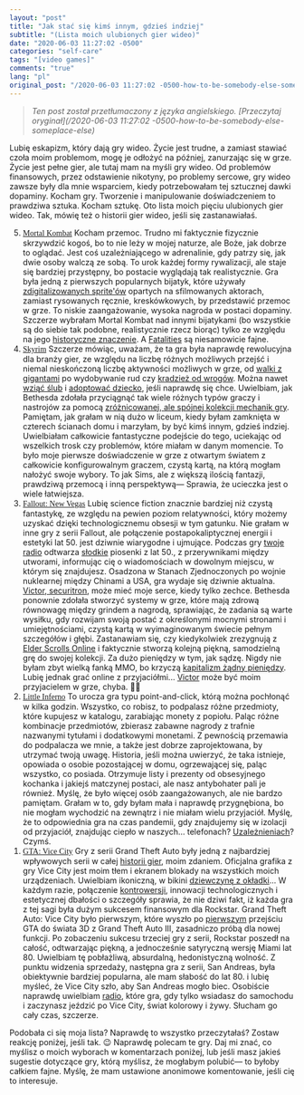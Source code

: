 ```yaml
---
layout: "post"
title: "Jak stać się kimś innym, gdzieś indziej"
subtitle: "(Lista moich ulubionych gier wideo)"
date: "2020-06-03 11:27:02 -0500"
categories: "self-care"
tags: "[video games]"
comments: "true"
lang: "pl"
original_post: "/2020-06-03 11:27:02 -0500-how-to-be-somebody-else-someplace-else"
---
```


> *Ten post został przetłumaczony z języka angielskiego. [Przeczytaj oryginał](/2020-06-03 11:27:02 -0500-how-to-be-somebody-else-someplace-else)*

Lubię eskapizm, który dają gry wideo. Życie jest trudne, a zamiast stawiać czoła moim problemom, mogę je odłożyć na później, zanurzając się w grze. Życie jest pełne gier, ale tutaj mam na myśli gry wideo. Od problemów finansowych, przez odstawienie nikotyny, po problemy sercowe, gry wideo zawsze były dla mnie wsparciem, kiedy potrzebowałam tej sztucznej dawki dopaminy. Kocham gry. Tworzenie i manipulowanie doświadczeniem to prawdziwa sztuka. Kocham sztukę. Oto lista moich pięciu ulubionych gier wideo. Tak, mówię też o historii gier wideo, jeśli się zastanawiałaś.<!-- more -->

<ol reversed><li><a href="https://www.mortalkombat.com/" style="font-family: gentle; display: initial;" target="_blank">Mortal Kombat</a> Kocham przemoc. Trudno mi faktycznie fizycznie skrzywdzić kogoś, bo to nie leży w mojej naturze, ale Boże, jak dobrze to oglądać. Jest coś uzależniającego w adrenalinie, gdy patrzy się, jak dwie osoby walczą ze sobą. To urok każdej formy rywalizacji, ale staje się bardziej przystępny, bo postacie wyglądają tak realistycznie. Gra była jedną z pierwszych popularnych bijatyk, które używały <a href="https://www.giantbomb.com/digitized-sprites/3015-2288/" target="_blank">zdigitalizowanych sprite'ów</a> opartych na sfilmowanych aktorach, zamiast rysowanych ręcznie, kreskówkowych, by przedstawić przemoc w grze. To niskie zaangażowanie, wysoka nagroda w postaci dopaminy. Szczerze wybrałam Mortal Kombat nad innymi bijatykami (bo wszystkie są do siebie tak podobne, realistycznie rzecz biorąc) tylko ze względu na jego <a href="https://en.wikipedia.org/wiki/Controversies_surrounding_Mortal_Kombat" target="_blank">historyczne znaczenie</a>. A <a href="https://www.youtube.com/watch?v=ivhUr4HZd-c" target="_blank">Fatalities</a> są niesamowicie fajne.</li>
<li><a href="https://store.steampowered.com/app/489830/The_Elder_Scrolls_V_Skyrim_Special_Edition/" style="font-family: gentle; display: initial;" target="_blank">Skyrim</a> Szczerze mówiąc, uważam, że ta gra była naprawdę rewolucyjna dla branży gier, ze względu na liczbę różnych możliwych przejść i niemal nieskończoną liczbę aktywności możliwych w grze, od <a href="https://www.youtube.com/watch?v=ZYqgGdWduuo" target="_blank">walki z gigantami</a> po wydobywanie rud czy <a href="https://www.youtube.com/watch?v=m9Z4UVyZp-U" target="_blank">kradzież od wrogów</a>. Można nawet <a href="https://www.youtube.com/watch?v=65GLGzOT0Zk" target="_blank">wziąć ślub</a> i <a href="https://www.youtube.com/watch?v=A22tNaQbKdM" target="_blank">adoptować dziecko</a>, jeśli naprawdę się chce. Uwielbiam, jak Bethesda zdołała przyciągnąć tak wiele różnych typów graczy i nastrojów za pomocą <a href="https://youtu.be/WOQwakqWs7k" target="_blank">zróżnicowanej, ale spójnej kolekcji mechanik gry</a>. Pamiętam, jak grałam w nią dużo w liceum, kiedy byłam zamknięta w czterech ścianach domu i marzyłam, by być kimś innym, gdzieś indziej. Uwielbiałam całkowicie fantastyczne podejście do tego, uciekając od wszelkich trosk czy problemów, które miałam w danym momencie. To było moje pierwsze doświadczenie w grze z otwartym światem z całkowicie konfigurowalnym graczem, czystą kartą, na którą mogłam nałożyć swoje wybory. To jak Sims, ale z większą ilością fantazji, prawdziwą przemocą i inną perspektywą— Sprawia, że ucieczka jest o wiele łatwiejsza.</li>
<li><a href="https://store.steampowered.com/app/22380/Fallout_New_Vegas/" style="font-family: gentle; display: initial;" target="_blank">Fallout: New Vegas</a> Lubię science fiction znacznie bardziej niż czystą fantastykę, ze względu na pewien poziom relatywności, który możemy uzyskać dzięki technologicznemu obsesji w tym gatunku. Nie grałam w inne gry z serii Fallout, ale połączenie postapokaliptycznej energii i estetyki lat 50. jest dziwnie wiarygodne i ujmujące. Podczas gry <a href="https://www.youtube.com/watch?v=wLysCeFbY8A" target="_blank">twoje radio</a> odtwarza <a href="https://www.youtube.com/watch?v=SDkAfibuCnI" target="_blank">słodkie</a> piosenki z lat 50., z przerywnikami między utworami, informując cię o wiadomościach w dowolnym miejscu, w którym się znajdujesz. Osadzona w Stanach Zjednoczonych po wojnie nuklearnej między Chinami a USA, gra wydaje się dziwnie aktualna. <a href="https://www.youtube.com/watch?v=465abrUbdAs" target="_blank">Victor, securitron</a>, może mieć moje serce, kiedy tylko zechce. Bethesda ponownie zdołała stworzyć systemy w grze, które mają zdrową równowagę między grindem a nagrodą, sprawiając, że zadania są warte wysiłku, gdy rozwijam swoją postać z określonymi mocnymi stronami i umiejętnościami, czystą kartą w wyimaginowanym świecie pełnym szczegółów i głębi. Zastanawiam się, czy kiedykolwiek zrezygnują z <a href="https://lmgtfy.com/?q=elder+scrolls+online+sucks" target="_blank">Elder Scrolls Online</a> i faktycznie stworzą kolejną piękną, samodzielną grę do swojej kolekcji. Za dużo pieniędzy w tym, jak sądzę. Nigdy nie byłam zbyt wielką fanką MMO, bo krzyczą <a href="https://www.youtube.com/watch?v=sumZLwFXJqE&list=PLhyKYa0YJ_5CbUOb7kGRGS_g2NcsKhaaM" target="_blank">kapitalizm żądny pieniędzy</a>. Lubię jednak grać online z przyjaciółmi... <a href="{{ baseurl }}/images/nonsense/victorbae.png" target="_blank">Victor</a> może być moim przyjacielem w grze, chyba. 🤷‍♀️</li>
<li><a href="https://store.steampowered.com/app/221260/Little_Inferno/" style="font-family: gentle; display: initial;" target="_blank">Little Inferno</a> To urocza gra typu point-and-click, którą można pochłonąć w kilka godzin. Wszystko, co robisz, to podpalasz różne przedmioty, które kupujesz w katalogu, zarabiając monety z popiołu. Paląc różne kombinacje przedmiotów, zbierasz zabawne nagrody z trafnie nazwanymi tytułami i dodatkowymi monetami. Z pewnością przemawia do podpalacza we mnie, a także jest dobrze zaprojektowana, by utrzymać twoją uwagę. Historia, jeśli można uwierzyć, że taka istnieje, opowiada o osobie pozostającej w domu, ogrzewającej się, paląc wszystko, co posiada. Otrzymuje listy i prezenty od obsesyjnego kochanka i jakiejś matczynej postaci, ale nasz antybohater pali je również. Myślę, że było więcej osób zaangażowanych, ale nie bardzo pamiętam. Grałam w to, gdy byłam mała i naprawdę przygnębiona, bo nie mogłam wychodzić na zewnątrz i nie miałam wielu przyjaciół. Myślę, że to odpowiednia gra na czas pandemii, gdy znajdujemy się w izolacji od przyjaciół, znajdując ciepło w naszych… telefonach? <a href="/self-care/2019/07/10/on-desire/" target="_blank">Uzależnieniach</a>? Czymś.</li>
<li><a href="https://store.steampowered.com/app/12110/Grand_Theft_Auto_Vice_City/" style="font-family: gentle; display: initial;" target="_blank">GTA: Vice City</a> Gry z serii Grand Theft Auto były jedną z najbardziej wpływowych serii w całej <a href="https://www.youtube.com/watch?v=bXMUBdqyVAE" target="_blank">historii gier</a>, moim zdaniem. Oficjalna grafika z gry Vice City jest moim tłem i ekranem blokady na wszystkich moich urządzeniach. Uwielbiam ikoniczną, w bikini <a href="{{ base.url }}/images/nonsense/ilovepink.png" target="_blank">dziewczynę z okładki</a>... W każdym razie, połączenie <a href="https://www.youtube.com/watch?v=0y-RkiPhpPY" target="_blank">kontrowersji</a>, innowacji technologicznych i estetycznej dbałości o szczegóły sprawia, że nie dziwi fakt, iż każda gra z tej sagi była dużym sukcesem finansowym dla Rockstar. Grand Theft Auto: Vice City było pierwszym, które wyszło po <a href="https://www.rockstargames.com/gta/demos/gta8.zip" target="_blank">pierwszym</a> przejściu GTA do świata 3D z Grand Theft Auto III, zasadniczo próbą dla nowej funkcji. Po zobaczeniu sukcesu trzeciej gry z serii, Rockstar poszedł na całość, odtwarzając piękną, a jednocześnie satyryczną wersję Miami lat 80. Uwielbiam tę pobłażliwą, absurdalną, hedonistyczną wolność. Z punktu widzenia sprzedaży, następna gra z serii, San Andreas, była obiektywnie bardziej popularna, ale mam słabość do lat 80. i lubię myśleć, że Vice City szło, aby San Andreas mogło biec. Osobiście naprawdę uwielbiam <a href="https://youtu.be/AtPS-pJwBL4" target="_blank">radio</a>, które gra, gdy tylko wsiadasz do samochodu i zaczynasz jeździć po Vice City, świat kolorowy i żywy. Słucham go cały czas, szczerze.</li></ol>

Podobała ci się moja lista? Naprawdę to wszystko przeczytałaś? Zostaw reakcję poniżej, jeśli tak. 😉 Naprawdę polecam te gry. Daj mi znać, co myślisz o moich wyborach w komentarzach poniżej, lub jeśli masz jakieś sugestie dotyczące gry, którą myślisz, że mogłabym polubić— to byłoby całkiem fajne. Myślę, że mam ustawione anonimowe komentowanie, jeśli cię to interesuje.